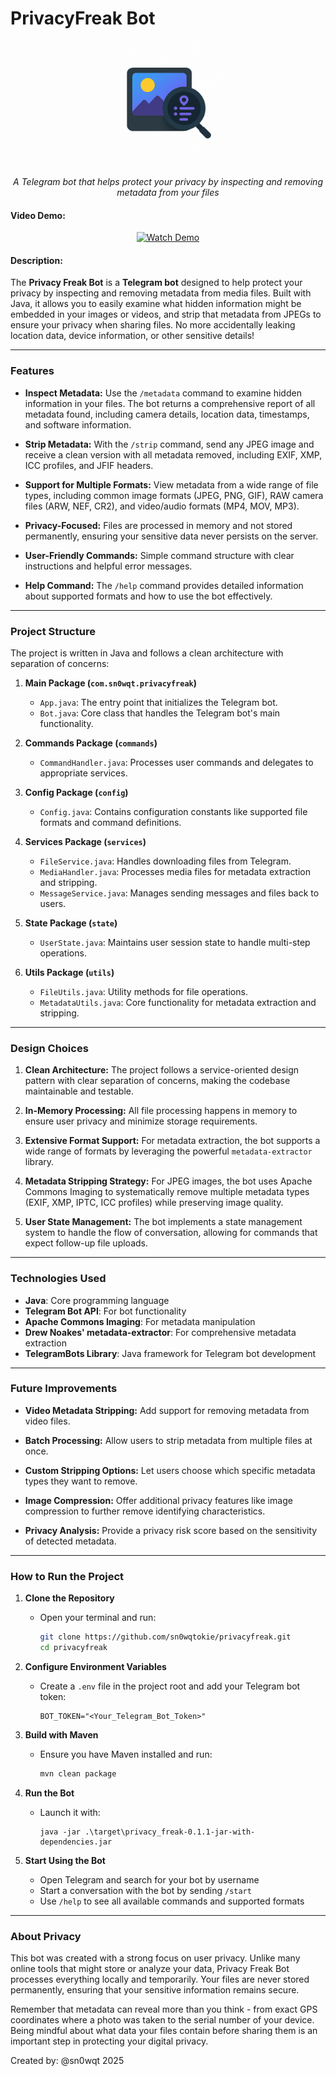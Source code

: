 # PrivacyFreak Bot

<p align="center">
  <img src="assets/logo.png" alt="Privacy Freak Bot Logo" width="200" height="200">
</p>

<p align="center">
  <em>A Telegram bot that helps protect your privacy by inspecting and removing metadata from your files</em>
</p>

#### Video Demo: 

<p align="center">
  <a href="https://youtu.be/3wdisua1wrY">
    <img src="https://img.shields.io/badge/▶-Watch%20Demo-FF0000?style=for-the-badge&logo=youtube" alt="Watch Demo" width="160">
  </a>
</p>

#### Description:

The **Privacy Freak Bot** is a **Telegram bot** designed to help protect your privacy by inspecting and removing metadata from media files. Built with Java, it allows you to easily examine what hidden information might be embedded in your images or videos, and strip that metadata from JPEGs to ensure your privacy when sharing files. No more accidentally leaking location data, device information, or other sensitive details!

---

### **Features**

- **Inspect Metadata:**
  Use the `/metadata` command to examine hidden information in your files. The bot returns a comprehensive report of all metadata found, including camera details, location data, timestamps, and software information.

- **Strip Metadata:**
  With the `/strip` command, send any JPEG image and receive a clean version with all metadata removed, including EXIF, XMP, ICC profiles, and JFIF headers.

- **Support for Multiple Formats:**
  View metadata from a wide range of file types, including common image formats (JPEG, PNG, GIF), RAW camera files (ARW, NEF, CR2), and video/audio formats (MP4, MOV, MP3).

- **Privacy-Focused:**
  Files are processed in memory and not stored permanently, ensuring your sensitive data never persists on the server.

- **User-Friendly Commands:**
  Simple command structure with clear instructions and helpful error messages.

- **Help Command:**
  The `/help` command provides detailed information about supported formats and how to use the bot effectively.

---

### **Project Structure**

The project is written in Java and follows a clean architecture with separation of concerns:

1. **Main Package (`com.sn0wqt.privacyfreak`)**
   - `App.java`: The entry point that initializes the Telegram bot.
   - `Bot.java`: Core class that handles the Telegram bot's main functionality.

2. **Commands Package (`commands`)**
   - `CommandHandler.java`: Processes user commands and delegates to appropriate services.

3. **Config Package (`config`)**
   - `Config.java`: Contains configuration constants like supported file formats and command definitions.

4. **Services Package (`services`)**
   - `FileService.java`: Handles downloading files from Telegram.
   - `MediaHandler.java`: Processes media files for metadata extraction and stripping.
   - `MessageService.java`: Manages sending messages and files back to users.

5. **State Package (`state`)**
   - `UserState.java`: Maintains user session state to handle multi-step operations.

6. **Utils Package (`utils`)**
   - `FileUtils.java`: Utility methods for file operations.
   - `MetadataUtils.java`: Core functionality for metadata extraction and stripping.

---

### **Design Choices**

1. **Clean Architecture:**
   The project follows a service-oriented design pattern with clear separation of concerns, making the codebase maintainable and testable.

2. **In-Memory Processing:**
   All file processing happens in memory to ensure user privacy and minimize storage requirements.

3. **Extensive Format Support:**
   For metadata extraction, the bot supports a wide range of formats by leveraging the powerful `metadata-extractor` library.

4. **Metadata Stripping Strategy:**
   For JPEG images, the bot uses Apache Commons Imaging to systematically remove multiple metadata types (EXIF, XMP, IPTC, ICC profiles) while preserving image quality.

5. **User State Management:**
   The bot implements a state management system to handle the flow of conversation, allowing for commands that expect follow-up file uploads.

---

### **Technologies Used**

- **Java**: Core programming language
- **Telegram Bot API**: For bot functionality
- **Apache Commons Imaging**: For metadata manipulation
- **Drew Noakes' metadata-extractor**: For comprehensive metadata extraction
- **TelegramBots Library**: Java framework for Telegram bot development

---

### **Future Improvements**

- **Video Metadata Stripping:**
  Add support for removing metadata from video files.

- **Batch Processing:**
  Allow users to strip metadata from multiple files at once.

- **Custom Stripping Options:**
  Let users choose which specific metadata types they want to remove.

- **Image Compression:**
  Offer additional privacy features like image compression to further remove identifying characteristics.

- **Privacy Analysis:**
  Provide a privacy risk score based on the sensitivity of detected metadata.

---

### **How to Run the Project**

1. **Clone the Repository**
   - Open your terminal and run:

     ```bash
     git clone https://github.com/sn0wqtokie/privacyfreak.git
     cd privacyfreak
     ```

2. **Configure Environment Variables**
   - Create a `.env` file in the project root and add your Telegram bot token:

     ```env
     BOT_TOKEN="<Your_Telegram_Bot_Token>"
     ```

3. **Build with Maven**
   - Ensure you have Maven installed and run:

     ```bash
     mvn clean package
     ```

4. **Run the Bot**
   - Launch it with:
   
     ```
     java -jar .\target\privacy_freak-0.1.1-jar-with-dependencies.jar
     ```

5. **Start Using the Bot**
   - Open Telegram and search for your bot by username
   - Start a conversation with the bot by sending `/start`
   - Use `/help` to see all available commands and supported formats

---

### **About Privacy**

This bot was created with a strong focus on user privacy. Unlike many online tools that might store or analyze your data, Privacy Freak Bot processes everything locally and temporarily. Your files are never stored permanently, ensuring that your sensitive information remains secure.

Remember that metadata can reveal more than you think - from exact GPS coordinates where a photo was taken to the serial number of your device. Being mindful about what data your files contain before sharing them is an important step in protecting your digital privacy.

Created by: @sn0wqt 2025
